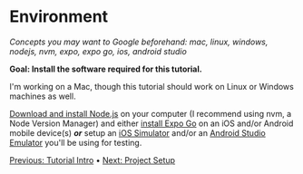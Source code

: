 # Environment

*Concepts you may want to Google beforehand: mac, linux, windows, nodejs, nvm, expo, expo go, ios, android studio*

**Goal: Install the software required for this tutorial.**

I'm working on a Mac, though this tutorial should work on Linux or Windows machines as well.

[Download and install Node.js](https://nodejs.org/en/download) on your computer (I recommend using nvm, a Node Version Manager) and either [install Expo Go](https://expo.dev/go) on an iOS and/or Android mobile device(s) **_or_** setup an [iOS Simulator](https://docs.expo.dev/workflow/ios-simulator/) and/or an [Android Studio Emulator](https://docs.expo.dev/workflow/android-studio-emulator/) you'll be using for testing.

[Previous: Tutorial Intro](/README.md) • [Next: Project Setup](/01-project-setup.md)
